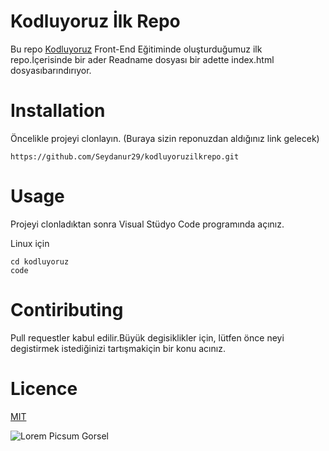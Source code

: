 # Kodluyoruz İlk Repo
Bu repo [Kodluyoruz](https://kodluyoruz.org) Front-End Eğitiminde oluşturduğumuz ilk repo.İçerisinde bir ader Readname dosyası bir adette index.html dosyasıbarındırıyor.

# Installation
Öncelikle projeyi clonlayın. (Buraya sizin reponuzdan aldığınız link gelecek)
```
https://github.com/Seydanur29/kodluyoruzilkrepo.git
```
# Usage
Projeyi clonladıktan sonra Visual Stüdyo Code programında açınız.

Linux için 
```
cd kodluyoruz
code
```

# Contiributing
Pull requestler kabul edilir.Büyük degisiklikler için, lütfen önce neyi degistirmek istediğinizi tartışmakiçin bir konu acınız.

# Licence
[MIT](https://kodluyoruz.org)


![Lorem Picsum Gorsel](https://picsum.photos/200/400)
